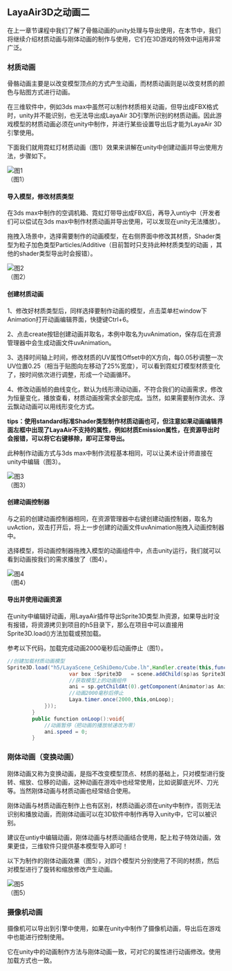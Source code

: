 ## LayaAir3D之动画二

在上一章节课程中我们了解了骨骼动画的unity处理与导出使用，在本节中，我们将继续介绍材质动画与刚体动画的制作与使用，它们在3D游戏的特效中运用非常广泛。

### 材质动画

骨骼动画主要是以改变模型顶点的方式产生动画，而材质动画则是以改变材质的颜色与贴图方式进行动画。

在三维软件中，例如3ds max中虽然可以制作材质相关动画，但导出成FBX格式时，unity并不能识别，也无法导出成LayaAir 3D引擎所识别的材质动画。因此游戏模型的材质动画必须在unity中制作，并进行某些设置导出后才能为LayaAir 3D引擎使用。

下面我们就用霓虹灯材质动画（图1）效果来讲解在unity中创建动画并导出使用方法，步骤如下。

![图1](img/1.gif)<br>（图1）

#### 导入模型，修改材质类型

在3ds max中制作的空调机箱、霓虹灯带导出成FBX后，再导入untiy中（开发者们可以偿试在3ds max中制作材质动画并导出使用，可以发现在unity无法播放）。

拖拽入场景中，选择需要制作的动画模型，在右侧界面中修改其材质，Shader类型为粒子加色类型Particles/Additive（目前暂时只支持此种材质类型的动画 ，其他的shader类型导出时会报错）。

![图2](img/2.png)<br>（图2）



#### 创建材质动画

1、修改好材质类型后，同样选择要制作动画的模型，点击菜单栏window下Animation打开动画编辑界面，快捷键Ctrl+6。

2、点击create按钮创建动画并取名，本例中取名为uvAnimation，保存后在资源管理器中会生成动画文件uvAnimation。

3、选择时间轴上时间，修改材质的UV属性Offset中的X方向，每0.05秒调整一次UV位置0.25（相当于贴图向左移动了25%宽度），可以看到霓虹灯模型材质变化了，按时间依次进行调整，形成一个动画循环。

4、修改动画帧的曲线变化，默认为线形滑动动画，不符合我们的动画需求，修改为恒量变化，播放查看，材质动画按需求全部完成。当然，如果需要制作流水、浮云飘动动画可以用线形变化方式。

**tips：使用standard标准Shader类型制作材质动画也可，但注意如果动画编辑界面左框中出现了LayaAir不支持的属性，例如材质Emission属性，在资源导出时会报错，可以将它右键移除，即可正常导出。**

此种制作动画方式与3ds max中制作流程基本相同，可以让美术设计师直接在unity中编辑（图3）。

![图3](img/3.gif)<br>（图3）



#### 创建动画控制器

与之前的创建动画控制器相同，在资源管理器中右键创建动画控制器，取名为uvAction，双击打开后，将上一步创建的动画文件uvAnimation拖拽入动画控制器中。

选择模型，将动画控制器拖拽入模型的动画组件中，点击unity运行，我们就可以看到动画按我们的需求播放了（图4）。

![图4](img/4.gif)<br>（图4）



#### 导出并使用动画资源

在unity中编辑好动画，用LayaAir插件导出Sprite3D类型.lh资源，如果导出时没有报错，将资源拷贝到项目的h5目录下，那么在项目中可以直接用Sprite3D.load()方法加载或预加载。

参考以下代码，加载完成动画2000毫秒后动画停止（图1）。

```java
//创建加载材质动画模型
Sprite3D.load("h5/LayaScene_CeShiDemo/Cube.lh",Handler.create(this,function(sp:Sprite3D):void{
					var box :Sprite3D   = scene.addChild(sp)as Sprite3D;
					//获取模型上的动画组件
					ani = sp.getChildAt(0).getComponent(Animator)as Animator;
					//动画2000毫秒后停止
					Laya.timer.once(2000,this,onLoop);
			}));
		}
		public function onLoop():void{
			//动画暂停（把动画的播放帧速改为零）
			ani.speed = 0;
		}		
```



### 刚体动画（变换动画） 

刚体动画又称为变换动画，是指不改变模型顶点、材质的基础上，只对模型进行旋转、缩放、位移的动画，这种动画在游戏中也经常使用，比如说脚底光环、刀光等。当然刚体动画与材质动画也经常结合使用。

刚体动画与材质动画在制作上也有区别，材质动画必须在unity中制作，否则无法识别和播放动画，而刚体动画可以在3D软件中制作再导入unity中，它可以被识别。

建议在untiy中编辑动画，刚体动画与材质动画结合使用，配上粒子特效动画，效果更佳，三维软件只提供基本模型导入即可！

以下为制作的刚体动画效果（图5），对四个模型片分别使用了不同的材质，然后对模型进行了旋转和缩放修改产生动画。

![图5](img/5.gif)<br>（图5） 



### 摄像机动画

摄像机可以导出到引擎中使用，如果在unity中制作了摄像机动画，导出后在游戏中也能进行控制使用。

它在unity中的动画制作方法与刚体动画一致，可对它的属性进行动画修改。使用加载方式也一致。

